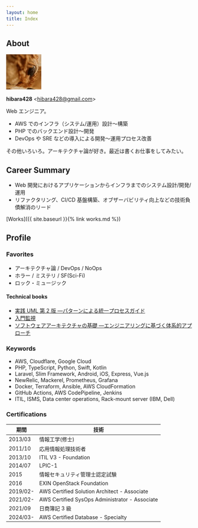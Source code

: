```yaml
---
layout: home
title: Index
---
```


## About

![img/gizmo-icon.jpg](img/gizmo-icon.jpg)

**hibara428** \<hibara428@gmail.com\>

Web エンジニア。

- AWS でのインフラ（システム/運用）設計〜構築
- PHP でのバックエンド設計〜開発
- DevOps や SRE などの導入による開発〜運用プロセス改善

その他いろいろ。アーキテクチャ論が好き。最近は書くお仕事をしてみたい。

## Career Summary

- Web 開発におけるアプリケーションからインフラまでのシステム設計/開発/運用
- リファクタリング、CI/CD 基盤構築、オブザーバビリティ向上などの技術負債解消のリード

[Works]({{ site.baseurl }}{% link works.md %})

## Profile

### Favorites

- アーキテクチャ論 / DevOps / NoOps
- ホラー / ミステリ / SF(Sci-Fi)
- ロック・ミュージック

#### Technical books

- [実践 UML 第 2 版 ―パターンによる統一プロセスガイド](https://amzn.asia/d/6sizWhb)
- [入門監視](https://www.oreilly.co.jp/books/9784873118642/)
- [ソフトウェアアーキテクチャの基礎 ―エンジニアリングに基づく体系的アプローチ](https://www.oreilly.co.jp//books/9784873119823/)

### Keywords

- AWS, Cloudflare, Google Cloud
- PHP, TypeScript, Python, Swift, Kotlin
- Laravel, Slim Framework, Android, iOS, Express, Vue.js
- NewRelic, Mackerel, Prometheus, Grafana
- Docker, Terraform, Ansible, AWS CloudFormation
- GitHub Actions, AWS CodePipeline, Jenkins
- ITIL, ISMS, Data center operations, Rack-mount server (IBM, Dell)

### Certifications

| 期間     | 技術                                           |
| -------- | ---------------------------------------------- |
| 2013/03  | 情報工学(修士)                                 |
| 2011/10  | 応用情報処理技術者                             |
| 2013/10  | ITIL V3 - Foundation                           |
| 2014/07  | LPIC-1                                         |
| 2015     | 情報セキュリティ管理士認定試験                 |
| 2016     | EXIN OpenStack Foundation                      |
| 2019/02- | AWS Certified Solution Architect - Associate   |
| 2021/02- | AWS Certified SysOps Administrator - Associate |
| 2021/09  | 日商簿記 3 級                                  |
| 2024/03- | AWS Certified Database - Specialty             |
